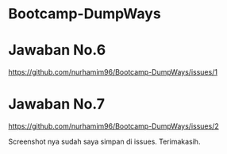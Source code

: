 # Bootcamp-DumpWays


# Jawaban No.6
https://github.com/nurhamim96/Bootcamp-DumpWays/issues/1

# Jawaban No.7
https://github.com/nurhamim96/Bootcamp-DumpWays/issues/2

Screenshot nya sudah saya simpan di issues.
Terimakasih.
